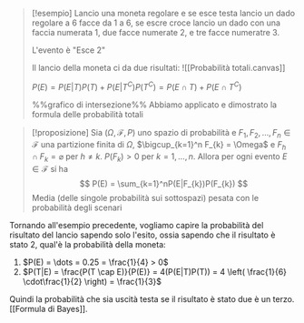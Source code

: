 >[!esempio]
>Lancio una moneta regolare e se esce testa lancio un dado regolare a 6 facce da 1 a 6, se escre croce lancio un dado con una faccia numerata 1, due facce numerate 2, e tre facce numeratre 3.
>
>L'evento è "Esce 2"
>
>Il lancio della moneta ci da due risultati:
>![[Probabilità totali.canvas]]
>
> $P(E) = P(E|T) P(T) + P(E|T^C)P(T^C) = P(E \cap T) + P(E \cap T^C)$
>
> %%grafico di intersezione%% 
> Abbiamo applicato e dimostrato la formula delle probabilità totali

>[!proposizione]
>Sia $(\Omega,\mathcal{F},P)$ uno spazio di probabilità e $F_{1},F_{2},\dots,F_{n} \in \mathcal{F}$ una partizione finita di $\Omega$, $\bigcup_{k=1}^n F_{k} = \Omega$ e $F_{h} \cap F_{k} = \varnothing$ per $h \neq k$. 
>$P(F_{k})>0$ per $k = 1,\dots,n$. Allora per ogni evento $E \in \mathcal{F}$ si ha
> $$
>P(E) = \sum_{k=1}^nP(E|F_{k})P(F_{k})
>$$
>Media (delle singole probabilità sui sottospazi) pesata con le probabilità degli scenari


Tornando all'esempio precedente, vogliamo capire la probabilità del risultato del lancio sapendo solo l'esito, ossia sapendo che il risultato è stato $2$, qual'è la probabilità della moneta:
1. $P(E) = \dots = 0.25 = \frac{1}{4} > 0$
2. $P(T|E) = \frac{P(T \cap E)}{P(E)} = 4(P(E|T)P(T)) = 4 \left( \frac{1}{6} \cdot\frac{1}{2} \right) = \frac{1}{3}$

Quindi la probabilità che sia uscità testa se il risultato è stato due è un terzo. 
[[Formula di Bayes]].